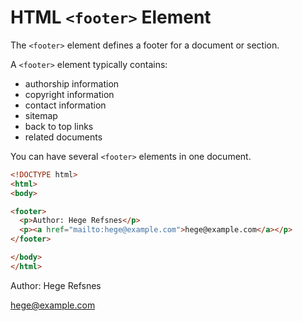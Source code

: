 # HTML `<footer>` Element
The `<footer>` element defines a footer for a document or section.

A `<footer>` element typically contains:

-   authorship information
-   copyright information
-   contact information
-   sitemap
-   back to top links
-   related documents

You can have several `<footer>` elements in one document.

```html
<!DOCTYPE html>
<html>
<body>

<footer>
  <p>Author: Hege Refsnes</p>
  <p><a href="mailto:hege@example.com">hege@example.com</a></p>
</footer>

</body>
</html>
```

<!DOCTYPE html>
<html>
<body>

<footer>
  <p>Author: Hege Refsnes</p>
  <p><a href="mailto:hege@example.com">hege@example.com</a></p>
</footer>

</body>
</html>



